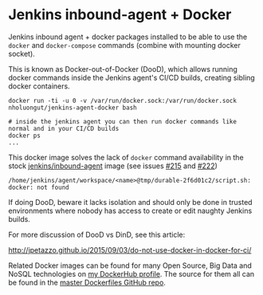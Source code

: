 # Jenkins inbound-agent + Docker

Jenkins inbound agent + docker packages installed to be able to use the `docker` and `docker-compose` commands (combine with mounting docker socket).

This is known as Docker-out-of-Docker (DooD), which allows running docker commands inside the Jenkins agent's CI/CD builds, creating sibling docker containers.

```
docker run -ti -u 0 -v /var/run/docker.sock:/var/run/docker.sock nholuongut/jenkins-agent-docker bash

# inside the jenkins agent you can then run docker commands like normal and in your CI/CD builds
docker ps
...
```

This docker image solves the lack of `docker` command availability in the stock [jenkins/inbound-agent](https://hub.docker.com/r/jenkins/inbound-agent/) image (see issues [#215](https://github.com/jenkinsci/docker-inbound-agent/issues/215) and [#222](https://github.com/jenkinsci/docker-inbound-agent/issues/222))

```
/home/jenkins/agent/workspace/<name>@tmp/durable-2f6d01c2/script.sh: docker: not found
```

If doing DooD, beware it lacks isolation and should only be done in trusted environments where nobody has access to create or edit naughty Jenkins builds.

For more discussion of DooD vs DinD, see this article:

http://jpetazzo.github.io/2015/09/03/do-not-use-docker-in-docker-for-ci/

Related Docker images can be found for many Open Source, Big Data and NoSQL technologies on [my DockerHub profile](https://hub.docker.com/r/nholuongut).
The source for them all can be found in the [master Dockerfiles GitHub repo](https://github.com/nholuongut/Dockerfiles/).


